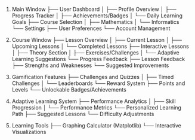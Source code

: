 1. Main Window
   ├── User Dashboard
   │   ├── Profile Overview
   │   ├── Progress Tracker
   │   ├── Achievements/Badges
   │   └── Daily Learning Goals
   ├── Course Selection
   │   ├── Mathematics
   │   └── Informatics
   └── Settings
       ├── User Preferences
       └── Account Management

2. Course Window
   ├── Lesson Overview
   │   ├── Current Lesson
   │   ├── Upcoming Lessons
   │   └── Completed Lessons
   ├── Interactive Lessons
   │   ├── Theory Section
   │   ├── Exercises/Challenges
   │   └── Adaptive Learning Suggestions
   └── Progress Feedback
       ├── Lesson Feedback
       ├── Strengths and Weaknesses
       └── Suggested Improvements

3. Gamification Features
   ├── Challenges and Quizzes
   │   ├── Timed Challenges
   │   └── Leaderboards
   └── Reward System
       ├── Points and Levels
       └── Unlockable Badges/Achievements

4. Adaptive Learning System
   ├── Performance Analytics
   │   ├── Skill Progression
   │   └── Performance Metrics
   └── Personalized Learning Path
       ├── Suggested Lessons
       └── Difficulty Adjustments

5. Learning Tools
   ├── Graphing Calculator (Matplotlib)
   └── Interactive Visualizations


